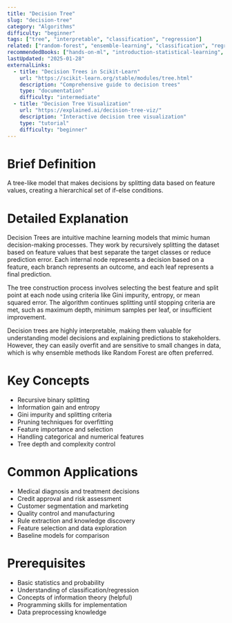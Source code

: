 ```yaml
---
title: "Decision Tree"
slug: "decision-tree"
category: "Algorithms"
difficulty: "beginner"
tags: ["tree", "interpretable", "classification", "regression"]
related: ["random-forest", "ensemble-learning", "classification", "regression"]
recommendedBooks: ["hands-on-ml", "introduction-statistical-learning", "decision-trees-book"]
lastUpdated: "2025-01-28"
externalLinks:
  - title: "Decision Trees in Scikit-Learn"
    url: "https://scikit-learn.org/stable/modules/tree.html"
    description: "Comprehensive guide to decision trees"
    type: "documentation"
    difficulty: "intermediate"
  - title: "Decision Tree Visualization"
    url: "https://explained.ai/decision-tree-viz/"
    description: "Interactive decision tree visualization"
    type: "tutorial"
    difficulty: "beginner"
---
```


# Brief Definition
A tree-like model that makes decisions by splitting data based on feature values, creating a hierarchical set of if-else conditions.

# Detailed Explanation
Decision Trees are intuitive machine learning models that mimic human decision-making processes. They work by recursively splitting the dataset based on feature values that best separate the target classes or reduce prediction error. Each internal node represents a decision based on a feature, each branch represents an outcome, and each leaf represents a final prediction.

The tree construction process involves selecting the best feature and split point at each node using criteria like Gini impurity, entropy, or mean squared error. The algorithm continues splitting until stopping criteria are met, such as maximum depth, minimum samples per leaf, or insufficient improvement.

Decision trees are highly interpretable, making them valuable for understanding model decisions and explaining predictions to stakeholders. However, they can easily overfit and are sensitive to small changes in data, which is why ensemble methods like Random Forest are often preferred.

# Key Concepts
- Recursive binary splitting
- Information gain and entropy
- Gini impurity and splitting criteria
- Pruning techniques for overfitting
- Feature importance and selection
- Handling categorical and numerical features
- Tree depth and complexity control

# Common Applications
- Medical diagnosis and treatment decisions
- Credit approval and risk assessment
- Customer segmentation and marketing
- Quality control and manufacturing
- Rule extraction and knowledge discovery
- Feature selection and data exploration
- Baseline models for comparison

# Prerequisites
- Basic statistics and probability
- Understanding of classification/regression
- Concepts of information theory (helpful)
- Programming skills for implementation
- Data preprocessing knowledge